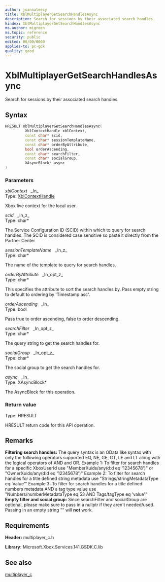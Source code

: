 ```yaml
---
author: joannaleecy
title: XblMultiplayerGetSearchHandlesAsync
description: Search for sessions by their associated search handles.
kindex: XblMultiplayerGetSearchHandlesAsync
ms.author: migreen
ms.topic: reference
security: public
edited: 00/00/0000
applies-to: pc-gdk
quality: good
---
```


# XblMultiplayerGetSearchHandlesAsync  

Search for sessions by their associated search handles.  

## Syntax  
  
```cpp
HRESULT XblMultiplayerGetSearchHandlesAsync(  
         XblContextHandle xblContext,  
         const char* scid,  
         const char* sessionTemplateName,  
         const char* orderByAttribute,  
         bool orderAscending,  
         const char* searchFilter,  
         const char* socialGroup,  
         XAsyncBlock* async  
)  
```  
  
### Parameters  
  
*xblContext* &nbsp;&nbsp;\_In\_  
Type: [XblContextHandle](../../types_c/handles/xblcontexthandle.md)  
  
Xbox live context for the local user.  
  
*scid* &nbsp;&nbsp;\_In\_z\_  
Type: char*  
  
The Service Configuration ID (SCID) within which to query for search handles. The SCID is considered case sensitive so paste it directly from the Partner Center  
  
*sessionTemplateName* &nbsp;&nbsp;\_In\_z\_  
Type: char*  
  
The name of the template to query for search handles.  
  
*orderByAttribute* &nbsp;&nbsp;\_In\_opt\_z\_  
Type: char*  
  
This specifies the attribute to sort the search handles by. Pass empty string to default to ordering by 'Timestamp asc'.  
  
*orderAscending* &nbsp;&nbsp;\_In\_  
Type: bool  
  
Pass true to order ascending, false to order descending.  
  
*searchFilter* &nbsp;&nbsp;\_In\_opt\_z\_  
Type: char*  
  
The query string to get the search handles for.  
  
*socialGroup* &nbsp;&nbsp;\_In\_opt\_z\_  
Type: char*  
  
The social group to get the search handles for.  
  
*async* &nbsp;&nbsp;\_In\_  
Type: XAsyncBlock*  
  
The AsyncBlock for this operation.  
  
  
### Return value  
Type: HRESULT
  
HRESULT return code for this API operation.
  
## Remarks  
  
**Filtering search handles:** The query syntax is an OData like syntax with only the following operators supported EQ, NE, GE, GT, LE and LT along with the logical operators of AND and OR. Example 1: To filter for search handles for a specific XboxUserId use "MemberXuids/any(d:d eq '12345678')" or "OwnerXuids/any(d:d eq '12345678')" Example 2: To filter for search handles for a title defined string metadata use "Strings/stringMetadataType eq 'value'" Example 3: To filter for search handles for a title defined numbers metadata AND a tag type value use "Numbers/numberMetadataType eq 53 AND Tags/tagType eq 'value'" **Empty filter and social group:** Since searchFilter and socialGroup are optional, please make sure to pass in a nullptr if they aren't needed/used. Passing in an empty string "" will **not** work.
  
## Requirements  
  
**Header:** multiplayer_c.h
  
**Library:** Microsoft.Xbox.Services.141.GSDK.C.lib
  
## See also  
[multiplayer_c](../multiplayer_c_members.md)  
  
  